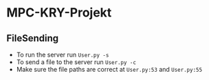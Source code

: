 # MPC-KRY-Projekt

## FileSending
- To run the server run `User.py -s`
- To send a file to the server run `User.py -c`
- Make sure the file paths are correct at `User.py:53` and `User.py:55`
